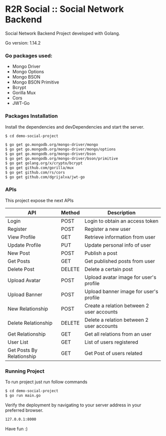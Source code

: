 # R2R Social :: Social Network Backend 

Social Network Backend Project developed with Golang.

Go version: 1.14.2

### Go packages used:

  - Mongo Driver
  - Mongo Options
  - Mongo BSON
  - Mongo BSON Primitive
  - Bcrypt
  - Gorilla Mux
  - Cors
  - JWT-Go

### Packages Installation

Install the dependencies and devDependencies and start the server.

```sh
$ cd demo-social-project

$ go get go.mongodb.org/mongo-driver/mongo
$ go get go.mongodb.org/mongo-driver/mongo/options
$ go get go.mongodb.org/mongo-driver/bson
$ go get go.mongodb.org/mongo-driver/bson/primitive
$ go get golang.org/x/crypto/bcrypt
$ go get github.com/gorilla/mux
$ go get github.com/rs/cors
$ go get github.com/dgrijalva/jwt-go
```

### APIs 

This project expose the next APIs

| API | Method | Description |
| ------ | ------ | ------ |
| Login | POST | Login to obtain an access token |
| Register | POST | Register a new user |
| View Profile | GET | Retrieve information from user |
| Update Profile | PUT | Update personal info of user |
| New Post | POST | Publish a post |
| Get Posts | GET | Get published posts from user |
| Delete Post | DELETE | Delete a certain post |
| Upload Avatar | POST | Upload avatar image for user's profile  |
| Upload Banner | POST | Upload banner image for user's profile |
| New Relationship | POST | Create a relation between 2 user accounts |
| Delete Relationship | DELETE | Delete a relation between 2 user accounts |
| Get Relationship | GET | Get all relations from an user |
| User List | GET | List of users registered |
| Get Posts By Relationship | GET | Get Post of users related |

### Running Project
To run project just run follow commands

```sh
$ cd demo-social-project
$ go run main.go
```

Verify the deployment by navigating to your server address in your preferred browser.

```sh
127.0.0.1:8000
```
Have fun :)
